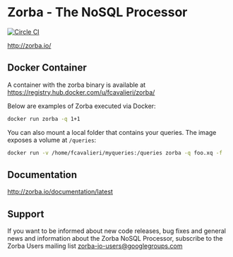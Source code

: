 # Zorba - The NoSQL  Processor
[![Circle CI](https://circleci.com/gh/28msec/zorba.svg?style=svg)](https://circleci.com/gh/28msec/zorba) 

http://zorba.io/

## Docker Container
A container with the zorba binary is available at https://registry.hub.docker.com/u/fcavalieri/zorba/

Below are examples of Zorba executed via Docker:

```bash
docker run zorba -q 1+1
```

You can also mount a local folder that contains your queries. The image exposes a volume at `/queries`:

```bash
docker run -v /home/fcavalieri/myqueries:/queries zorba -q foo.xq -f
```

## Documentation
http://zorba.io/documentation/latest

## Support
If you want to be informed about new code releases, bug fixes and general news and information about the Zorba NoSQL Processor, subscribe to the Zorba Users mailing list [zorba-io-users@googlegroups.com](mailto:zorba-io-users@googlegroups.com)

